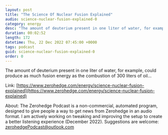 ```yaml
---
layout: post
title: "The Science Of Nuclear Fusion Explained"
audio: science-nuclear-fusion-explained-0
category: energy
desc: "The amount of deuterium present in one liter of water, for example, could produce as much fusion energy as the combustion of 300 liters of oil..."
duration: 00:02:52
length: 172
datetime: Thu, 22 Dec 2022 07:45:00 +0000
tags: podcast
guid: science-nuclear-fusion-explained-0
order: 0
---
```

The amount of deuterium present in one liter of water, for example, could produce as much fusion energy as the combustion of 300 liters of oil...

Link: [https://www.zerohedge.com/energy/science-nuclear-fusion-explained](https://www.zerohedge.com/energy/science-nuclear-fusion-explained)

About: The Zerohedge Podcast is a non-commercial, automated program, designed to give people a way to get news from Zerohedge in an audio format.  I am actively working on tweaking and improving the setup to create a better listening experience (December 2022).  Suggestions are welcome: [zerohedgePodcast@outlook.com](mailto:zerohedgePodcast@outlook.com)